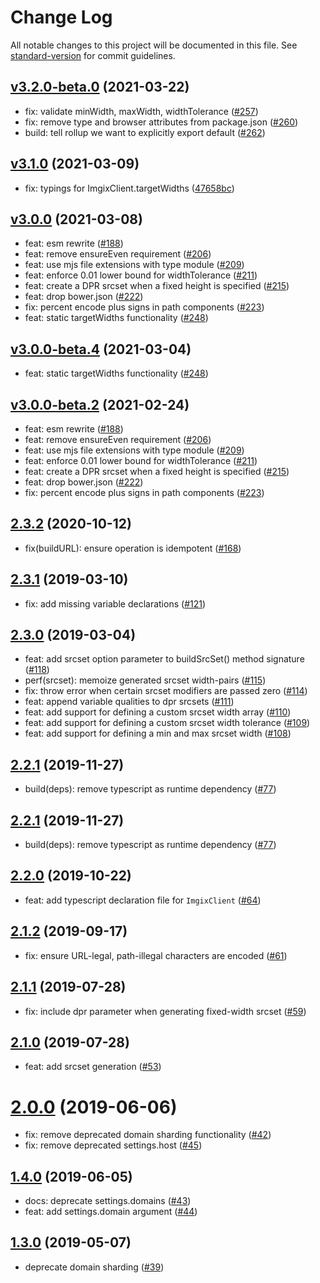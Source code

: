 # Change Log

All notable changes to this project will be documented in this file. See [standard-version](https://github.com/conventional-changelog/standard-version) for commit guidelines.

## [v3.2.0-beta.0](https://github.com/imgix/js-core/compare/v3.1.0...v3.2.0-beta.0) (2021-03-22)

* fix: validate minWidth, maxWidth, widthTolerance ([#257](https://github.com/imgix/js-core/pull/257))
* fix: remove type and browser attributes from package.json ([#260](https://github.com/imgix/js-core/pull/260))
* build: tell rollup we want to explicitly export default ([#262](https://github.com/imgix/js-core/pull/262))

## [v3.1.0](https://github.com/imgix/js-core/compare/v3.0.0...v3.1.0) (2021-03-09)

* fix: typings for ImgixClient.targetWidths ([47658bc](https://github.com/imgix/js-core/commit/47658bc4869a156db6541cd97dfb41f6cc23351f))

## [v3.0.0](https://github.com/imgix/js-core/compare/v2.3.2...v3.0.0) (2021-03-08)

* feat: esm rewrite ([#188](https://github.com/imgix/js-core/pull/188))
* feat: remove ensureEven requirement ([#206](https://github.com/imgix/js-core/pull/206))
* feat: use mjs file extensions with type module ([#209](https://github.com/imgix/js-core/pull/209))
* feat: enforce 0.01 lower bound for widthTolerance ([#211](https://github.com/imgix/js-core/pull/211))
* feat: create a DPR srcset when a fixed height is specified ([#215](https://github.com/imgix/js-core/pull/215))
* feat: drop bower.json ([#222](https://github.com/imgix/js-core/pull/222))
* fix: percent encode plus signs in path components ([#223](https://github.com/imgix/js-core/pull/223))
* feat: static targetWidths functionality ([#248](https://github.com/imgix/js-core/pull/248))
  
## [v3.0.0-beta.4](https://github.com/imgix/js-core/compare/v3.0.0-beta.2...v3.0.0-beta.4) (2021-03-04)

* feat: static targetWidths functionality ([#248](https://github.com/imgix/js-core/pull/248))

## [v3.0.0-beta.2](https://github.com/imgix/js-core/compare/2.3.2...v3.0.0-beta.2) (2021-02-24)

* feat: esm rewrite ([#188](https://github.com/imgix/js-core/pull/188))
* feat: remove ensureEven requirement ([#206](https://github.com/imgix/js-core/pull/206))
* feat: use mjs file extensions with type module ([#209](https://github.com/imgix/js-core/pull/209))
* feat: enforce 0.01 lower bound for widthTolerance ([#211](https://github.com/imgix/js-core/pull/211))
* feat: create a DPR srcset when a fixed height is specified ([#215](https://github.com/imgix/js-core/pull/215))
* feat: drop bower.json ([#222](https://github.com/imgix/js-core/pull/222))
* fix: percent encode plus signs in path components ([#223](https://github.com/imgix/js-core/pull/223))

## [2.3.2](https://github.com/imgix/js-core/compare/2.3.1...2.3.2) (2020-10-12)

* fix(buildURL): ensure operation is idempotent ([#168](https://github.com/imgix/js-core/pull/168))

## [2.3.1](https://github.com/imgix/js-core/compare/2.3.0...2.3.1) (2019-03-10)

* fix: add missing variable declarations ([#121](https://github.com/imgix/js-core/pull/121))

## [2.3.0](https://github.com/imgix/js-core/compare/2.2.1...2.3.0) (2019-03-04)

* feat: add srcset option parameter to buildSrcSet() method signature ([#118](https://github.com/imgix/js-core/pull/118))
* perf(srcset): memoize generated srcset width-pairs ([#115](https://github.com/imgix/js-core/pull/115))
* fix: throw error when certain srcset modifiers are passed zero ([#114](https://github.com/imgix/js-core/pull/114))
* feat: append variable qualities to dpr srcsets ([#111](https://github.com/imgix/js-core/pull/111))
* feat: add support for defining a custom srcset width array ([#110](https://github.com/imgix/js-core/pull/110))
* feat: add support for defining a custom srcset width tolerance ([#109](https://github.com/imgix/js-core/pull/109))
* feat: add support for defining a min and max srcset width ([#108](https://github.com/imgix/js-core/pull/108))

## [2.2.1](https://github.com/imgix/js-core/compare/2.2.0...2.2.1) (2019-11-27)

* build(deps): remove typescript as runtime dependency ([#77](https://github.com/imgix/js-core/pull/77))

## [2.2.1](https://github.com/imgix/js-core/compare/2.2.0...2.2.1) (2019-11-27)

* build(deps): remove typescript as runtime dependency ([#77](https://github.com/imgix/js-core/pull/77))

## [2.2.0](https://github.com/imgix/js-core/compare/2.1.2...2.2.0) (2019-10-22)

* feat: add typescript declaration file for `ImgixClient` ([#64](https://github.com/imgix/js-core/pull/64))

## [2.1.2](https://github.com/imgix/js-core/compare/2.1.1...2.1.2) (2019-09-17)

* fix: ensure URL-legal, path-illegal characters are encoded ([#61](https://github.com/imgix/js-core/pull/61))

## [2.1.1](https://github.com/imgix/js-core/compare/2.1.0...2.1.1) (2019-07-28)

* fix: include dpr parameter when generating fixed-width srcset ([#59](https://github.com/imgix/js-core/pull/59))

## [2.1.0](https://github.com/imgix/js-core/compare/1.2.1...2.1.0) (2019-07-28)

* feat: add srcset generation ([#53](https://github.com/imgix/js-core/pull/53))

# [2.0.0](https://github.com/imgix/js-core/compare/1.4.0...2.0.0) (2019-06-06)

* fix: remove deprecated domain sharding functionality ([#42](https://github.com/imgix/js-core/pull/42))
* fix: remove deprecated settings.host ([#45](https://github.com/imgix/js-core/pull/45))

## [1.4.0](https://github.com/imgix/js-core/compare/1.3.0...1.4.0) (2019-06-05)

* docs: deprecate settings.domains ([#43](https://github.com/imgix/js-core/pull/43))
* feat: add settings.domain argument ([#44](https://github.com/imgix/js-core/pull/44))

## [1.3.0](https://github.com/imgix/js-core/compare/1.2.1...1.3.0) (2019-05-07)

*   deprecate domain sharding ([#39](https://github.com/imgix/js-core/pull/39))
